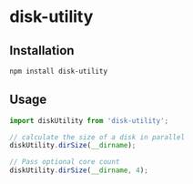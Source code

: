 # disk-utility

## Installation

```bash
npm install disk-utility
```

## Usage

```js
import diskUtility from 'disk-utility';

// calculate the size of a disk in parallel
diskUtility.dirSize(__dirname);

// Pass optional core count
diskUtility.dirSize(__dirname, 4);
```